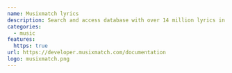 ```yaml
---
name: Musixmatch lyrics
description: Search and access database with over 14 million lyrics in over 50 distinct languages in simple way.
categories:
  - music
features:
  https: true
url: https://developer.musixmatch.com/documentation
logo: musixmatch.png
---
```

